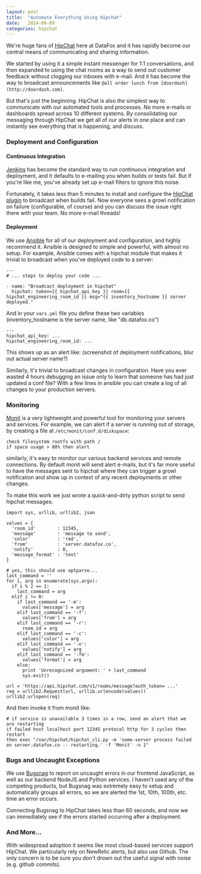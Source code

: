```yaml
---
layout: post
title:  "Automate Everything Using Hipchat"
date:   2014-08-09
categories: hipchat
---
```




We're huge fans of [HipChat](https://www.hipchat.com/) here at DataFox and it has rapidly become our central means of communicating and sharing information.

We started by using it a simple instant messenger for 1:1 conversations, and then expanded to using the chat rooms as a way to send out customer feedback without clogging our inboxes with e-mail.  And it has become the way to broadcast announcements like `@all order lunch from [doordash](http://doordash.com)`.

But that's just the beginning.  HipChat is also _the_ simplest way to communicate with our automated tools and processes.  No more e-mails or dashboards spread across 10 different systems.  By consolidating our messaging through HipChat we get all of our alerts in one place and can instantly see everything that is happening, and discuss.


### Deployment and Configuration

#### Continuous Integration

[Jenkins](http://jenkins-ci.org/) has become the standard way to run continuous integration and deployment, and it defaults to e-mailing you when builds or tests fail.  But if you're like me, you've already set up e-mail filters to ignore this noise.

Fortunately, it takes less than 5 minutes to install and configure the [HipChat plugin](https://wiki.jenkins-ci.org/display/JENKINS/HipChat+Plugin) to broadcast when builds fail.  Now everyone sees a growl notification on failure (configurable, of course) and you can discuss the issue right there with your team.  No more e-mail threads!

#### Deployment
We use [Ansible](http://docs.ansible.com/index.html) for all of our deployment and configuration, and highly recommend it.  Ansible is designed to simple and powerful, with almost no setup.  For example, Ansible comes with a hipchat module that makes it trivial to broadcast when you've deployed code to a server:

    ---
    # ... steps to deploy your code ...

    - name: "Broadcast deployment in hipchat"
      hipchat: token={{ hipchat_api_key }} room={{ hipchat_engineering_room_id }} msg="{{ inventory_hostname }} server deployed."

And in your `vars.yml` file you define these two variables (inventory_hostname is the server name, like "db.datafox.co")

    ---
    hipchat_api_key: ...
    hipchat_engineering_room_id: ...


This shows up as an alert like:
(screenshot of deployment notifications, blur out actual server name?)

Similarly, it's trivial to broadcast changes in configuration.  Have you ever wasted 4 hours debugging an issue only to learn that someone has had just updated a conf file?  With a few lines in ansible you can create a log of all changes to your production servers.


### Monitoring

[Monit](http://mmonit.com/monit/) is a very lightweight and powerful tool for monitoring your servers and services.  For example, we can alert if a server is running out of storage, by creating a file at `/etc/monit/conf.d/diskspace`:

    check filesystem rootfs with path /
    if space usage > 80% then alert

similarly, it's easy to monitor our various backend services and remote connections.  By default monit will send alert e-mails, but it's far more useful to have the messages sent to hipchat where they can trigger a growl notification and show up in context of any recent deployments or other changes.

To make this work we just wrote a quick-and-dirty python script to send hipchat messages:

    import sys, urllib, urllib2, json

    values = {
      'room_id'        : 12345,
      'message'        : 'message to send',
      'color'          : 'red',
      'from'           : 'server.datafox.co',
      'notify'         : 0,
      'message_format' : 'text'
    }

    # yes, this should use optparse...
    last_command = ''
    for i, arg in enumerate(sys.argv):
      if i % 2 == 1:
        last_command = arg
      elif i != 0:
        if last_command == '-m':
          values['message'] = arg
        elif last_command == '-f':
          values['from'] = arg
        elif last_command == '-r':
          room_id = arg
        elif last_command == '-c':
          values['color'] = arg
        elif last_command == '-n':
          values['notify'] = arg
        elif last_command == '-fm':
          values['format'] = arg
        else:
          print 'Unrecognized argument: ' + last_command
          sys.exit()

    url = 'https://api.hipchat.com/v1/rooms/message?auth_token= ...'
    req = urllib2.Request(url, urllib.urlencode(values))
    urllib2.urlopen(req)


And then invoke it from monit like:

    # if service is unavailable 3 times in a row, send an alert that we are restarting
    if failed host localhost port 12345 protocol http for 3 cycles then restart
    then exec "/var/hipchat/hipchat_cli.py -m 'some-server process failed on server.datafox.co -- restarting.' -f 'Monit' -n 1"


### Bugs and Uncaught Exceptions

We use [Bugsnag](https://bugsnag.com) to report on uncaught errors in our frontend JavaScript, as well as our backend NodeJS and Python services.  I haven't used any of the competing products, but Bugsnag was extremely easy to setup and automatically groups all errors,  so we are alerted the 1st, 10th, 100th, etc. time an error occurs.  

Connecting Bugsnag to HipChat takes less than 60 seconds, and now we can immediately see if the errors started occurring after a deployment.


### And More...

With widespread adoption it seems like most cloud-based services support HipChat.  We particularly rely on NewRelic alerts, but also use Github.  The only concern is to be sure you don't drown out the useful signal with noise (e.g. github commits).



